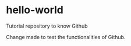 # hello-world
Tutorial repository to know Github

Change made to test the functionalities of Github.
